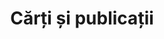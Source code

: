 ---
title: "Cărți și publicații"
image: "/cărți-și-publicații.jpg"
category: Cărți și publicații
layout: category
tag: "Timp liber"
---